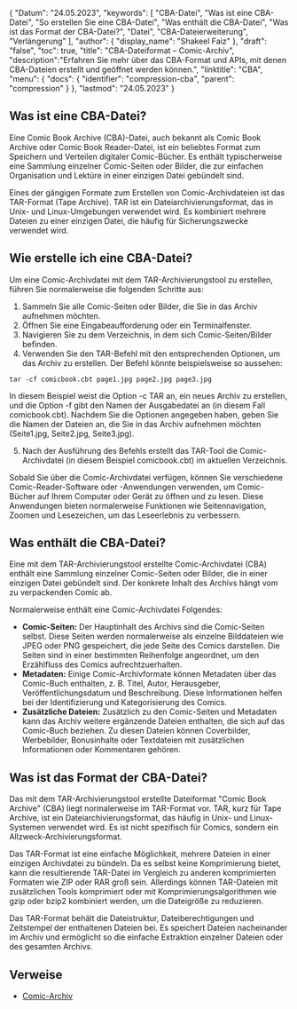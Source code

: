 {
"Datum": "24.05.2023",
  "keywords": [
"CBA-Datei",
"Was ist eine CBA-Datei",
"So erstellen Sie eine CBA-Datei",
"Was enthält die CBA-Datei",
"Was ist das Format der CBA-Datei?",
"Datei",
"CBA-Dateierweiterung",
"Verlängerung"
],
  "author": {
"display_name": "Shakeel Faiz"
},
"draft": "false",
  "toc": true,
"title": "CBA-Dateiformat – Comic-Archiv",
  "description":"Erfahren Sie mehr über das CBA-Format und APIs, mit denen CBA-Dateien erstellt und geöffnet werden können.",
"linktitle": "CBA",
  "menu": {
    "docs": {
      "identifier": "compression-cba",
"parent": "compression"
}
},
"lastmod": "24.05.2023"
}

## Was ist eine CBA-Datei?

Eine Comic Book Archive (CBA)-Datei, auch bekannt als Comic Book Archive oder Comic Book Reader-Datei, ist ein beliebtes Format zum Speichern und Verteilen digitaler Comic-Bücher. Es enthält typischerweise eine Sammlung einzelner Comic-Seiten oder Bilder, die zur einfachen Organisation und Lektüre in einer einzigen Datei gebündelt sind.

Eines der gängigen Formate zum Erstellen von Comic-Archivdateien ist das TAR-Format (Tape Archive). TAR ist ein Dateiarchivierungsformat, das in Unix- und Linux-Umgebungen verwendet wird. Es kombiniert mehrere Dateien zu einer einzigen Datei, die häufig für Sicherungszwecke verwendet wird.

## Wie erstelle ich eine CBA-Datei?

Um eine Comic-Archivdatei mit dem TAR-Archivierungstool zu erstellen, führen Sie normalerweise die folgenden Schritte aus:

1. Sammeln Sie alle Comic-Seiten oder Bilder, die Sie in das Archiv aufnehmen möchten.
2. Öffnen Sie eine Eingabeaufforderung oder ein Terminalfenster.
3. Navigieren Sie zu dem Verzeichnis, in dem sich Comic-Seiten/Bilder befinden.
4. Verwenden Sie den TAR-Befehl mit den entsprechenden Optionen, um das Archiv zu erstellen. Der Befehl könnte beispielsweise so aussehen:

```
tar -cf comicbook.cbt page1.jpg page2.jpg page3.jpg
```

In diesem Beispiel weist die Option -c TAR an, ein neues Archiv zu erstellen, und die Option -f gibt den Namen der Ausgabedatei an (in diesem Fall comicbook.cbt). Nachdem Sie die Optionen angegeben haben, geben Sie die Namen der Dateien an, die Sie in das Archiv aufnehmen möchten (Seite1.jpg, Seite2.jpg, Seite3.jpg).

5. Nach der Ausführung des Befehls erstellt das TAR-Tool die Comic-Archivdatei (in diesem Beispiel comicbook.cbt) im aktuellen Verzeichnis.

Sobald Sie über die Comic-Archivdatei verfügen, können Sie verschiedene Comic-Reader-Software oder -Anwendungen verwenden, um Comic-Bücher auf Ihrem Computer oder Gerät zu öffnen und zu lesen. Diese Anwendungen bieten normalerweise Funktionen wie Seitennavigation, Zoomen und Lesezeichen, um das Leseerlebnis zu verbessern.

## Was enthält die CBA-Datei?

Eine mit dem TAR-Archivierungstool erstellte Comic-Archivdatei (CBA) enthält eine Sammlung einzelner Comic-Seiten oder Bilder, die in einer einzigen Datei gebündelt sind. Der konkrete Inhalt des Archivs hängt vom zu verpackenden Comic ab.

Normalerweise enthält eine Comic-Archivdatei Folgendes:

- **Comic-Seiten:** Der Hauptinhalt des Archivs sind die Comic-Seiten selbst. Diese Seiten werden normalerweise als einzelne Bilddateien wie JPEG oder PNG gespeichert, die jede Seite des Comics darstellen. Die Seiten sind in einer bestimmten Reihenfolge angeordnet, um den Erzählfluss des Comics aufrechtzuerhalten.
- **Metadaten:** Einige Comic-Archivformate können Metadaten über das Comic-Buch enthalten, z. B. Titel, Autor, Herausgeber, Veröffentlichungsdatum und Beschreibung. Diese Informationen helfen bei der Identifizierung und Kategorisierung des Comics.
- **Zusätzliche Dateien:** Zusätzlich zu den Comic-Seiten und Metadaten kann das Archiv weitere ergänzende Dateien enthalten, die sich auf das Comic-Buch beziehen. Zu diesen Dateien können Coverbilder, Werbebilder, Bonusinhalte oder Textdateien mit zusätzlichen Informationen oder Kommentaren gehören.

## Was ist das Format der CBA-Datei?

Das mit dem TAR-Archivierungstool erstellte Dateiformat "Comic Book Archive" (CBA) liegt normalerweise im TAR-Format vor. TAR, kurz für Tape Archive, ist ein Dateiarchivierungsformat, das häufig in Unix- und Linux-Systemen verwendet wird. Es ist nicht spezifisch für Comics, sondern ein Allzweck-Archivierungsformat.

Das TAR-Format ist eine einfache Möglichkeit, mehrere Dateien in einer einzigen Archivdatei zu bündeln. Da es selbst keine Komprimierung bietet, kann die resultierende TAR-Datei im Vergleich zu anderen komprimierten Formaten wie ZIP oder RAR groß sein. Allerdings können TAR-Dateien mit zusätzlichen Tools komprimiert oder mit Komprimierungsalgorithmen wie gzip oder bzip2 kombiniert werden, um die Dateigröße zu reduzieren.

Das TAR-Format behält die Dateistruktur, Dateiberechtigungen und Zeitstempel der enthaltenen Dateien bei. Es speichert Dateien nacheinander im Archiv und ermöglicht so die einfache Extraktion einzelner Dateien oder des gesamten Archivs.

## Verweise
* [Comic-Archiv](https://en.wikipedia.org/wiki/Comic_book_archive)

